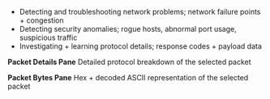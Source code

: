 - Detecting and troubleshooting network problems; network failure points + congestion
- Detecting security anomalies; rogue hosts, abnormal port usage, suspicious traffic
- Investigating + learning protocol details; response codes + payload data

**Packet Details Pane**
Detailed protocol breakdown of the selected packet

**Packet Bytes Pane**
Hex + decoded ASCII representation of the selected packet